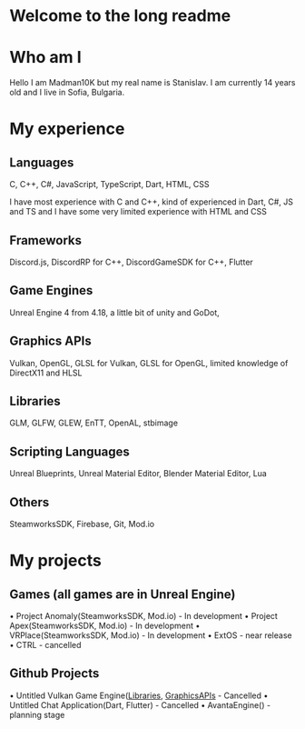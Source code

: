 # Welcome to the long readme
# Who am I 
Hello I am Madman10K but my real name is Stanislav. I am currently 14 years old and I live in Sofia, Bulgaria.
# My experience
## Languages
C, C++, C#, JavaScript, TypeScript, Dart, HTML, CSS

I have most experience with C and C++, kind of experienced in Dart, C#, JS and TS and I have some very limited experience with HTML and CSS
## Frameworks
Discord.js, DiscordRP for C++, DiscordGameSDK for C++, Flutter
## Game Engines 
Unreal Engine 4 from 4.18, a little bit of unity and GoDot, 
## Graphics APIs
Vulkan, OpenGL, GLSL for Vulkan, GLSL for OpenGL, limited knowledge of DirectX11 and HLSL
## Libraries
GLM, GLFW, GLEW, EnTT, OpenAL, stbimage
## Scripting Languages
Unreal Blueprints, Unreal Material Editor, Blender Material Editor, Lua
## Others 
SteamworksSDK, Firebase, Git, Mod.io
# My projects
## Games (all games are in Unreal Engine)
• Project Anomaly(SteamworksSDK, Mod.io) - In development
• Project Apex(SteamworksSDK, Mod.io) - In development
• VRPlace(SteamworksSDK, Mod.io) - In development
• ExtOS - near release
• CTRL - cancelled
## Github Projects
• Untitled Vulkan Game Engine([Libraries](https://github.com/Madman10K/Madman10K/blob/master/ReadmeLonger.md#libraries), [GraphicsAPIs](https://github.com/Madman10K/Madman10K/blob/master/ReadmeLonger.md#GraphicsAPIs) - Cancelled
• Untitled Chat Application(Dart, Flutter) - Cancelled
• AvantaEngine() - planning stage
